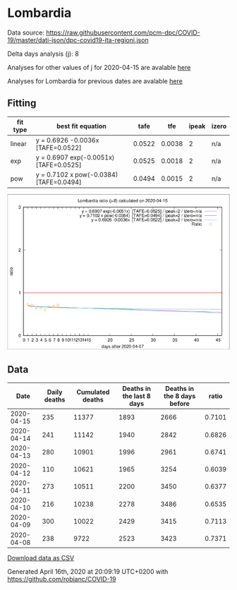 # Lombardia

Data source: https://raw.githubusercontent.com/pcm-dpc/COVID-19/master/dati-json/dpc-covid19-ita-regioni.json

Delta days analysis (j): 8

Analyses for other values of j for 2020-04-15 are avalable [here](../2020-04-15/README.md)

Analyses for Lombardia for previous dates are avalable [here](../README.md)

## Fitting 
|fit type|best fit equation|tafe|tfe|ipeak|izero|
|-------|-----|--------|------|---|---|
|linear|y = 0.6926 -0.0036x  [TAFE=0.0522]|0.0522|0.0038|2|n/a|
|exp|y = 0.6907 exp(-0.0051x)  [TAFE=0.0525]|0.0525|0.0018|2|n/a|
|pow|y = 0.7102 x pow(-0.0384)  [TAFE=0.0494]|0.0494|0.0015|2|n/a|

![Plot](COVID-19_lombardia_j8_2020-04-15.png)

## Data
|Date|Daily deaths|Cumulated deaths|Deaths in the last 8 days|Deaths in the 8 days before|ratio|
|----|----------|-----------|-------|--------------------|-----|
|2020-04-15|235|11377|1893|2666|0.7101|
|2020-04-14|241|11142|1940|2842|0.6826|
|2020-04-13|280|10901|1996|2961|0.6741|
|2020-04-12|110|10621|1965|3254|0.6039|
|2020-04-11|273|10511|2200|3450|0.6377|
|2020-04-10|216|10238|2278|3486|0.6535|
|2020-04-09|300|10022|2429|3415|0.7113|
|2020-04-08|238|9722|2523|3423|0.7371|

[Download data as CSV](COVID-19_lombardia_j8_2020-04-15.csv)

Generated April 16th, 2020 at 20:09:19 UTC+0200 with https://github.com/robianc/COVID-19
